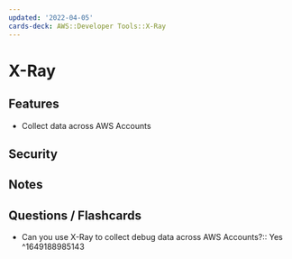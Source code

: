 ```yaml
---
updated: '2022-04-05'
cards-deck: AWS::Developer Tools::X-Ray
---
```


# X-Ray

## Features
- Collect data across AWS Accounts

## Security

## Notes

## Questions / Flashcards

- Can you use X-Ray to collect debug data across AWS Accounts?:: Yes
^1649188985143

